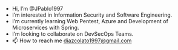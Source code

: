 - Hi, I’m @JPablo1997
- I’m interested in Information Security and Software Engineering.
- I’m currently learning Web Pentest, Azure and Development of Microservices with Spring.
- I’m looking to collaborate on DevSecOps Teams.
- 📫 How to reach me diazcolato1997@gmail.com

<!---
JPablo1997/JPablo1997 is a ✨ special ✨ repository because its `README.md` (this file) appears on your GitHub profile.
You can click the Preview link to take a look at your changes.
--->
